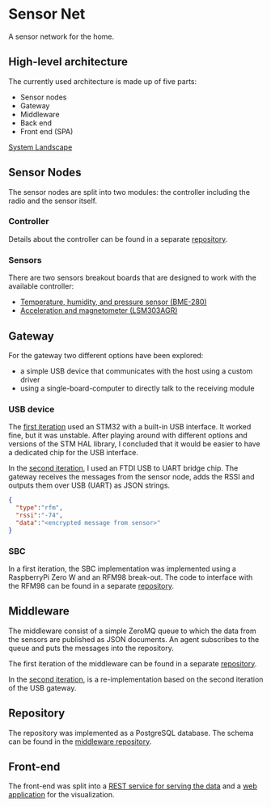 # Sensor Net
A sensor network for the home.

## High-level architecture
The currently used architecture is made up of five parts:
  * Sensor nodes
  * Gateway
  * Middleware
  * Back end
  * Front end (SPA)

[System Landscape](system_landscape.svg)

## Sensor Nodes
The sensor nodes are split into two modules: the controller including the radio and the sensor itself.

### Controller
Details about the controller can be found in a separate [repository](https://github.com/hannes-hochreiner/sensor-node-core).

### Sensors
There are two sensors breakout boards that are designed to work with the available controller:
  * [Temperature, humidity, and pressure sensor (BME-280)](https://github.com/hannes-hochreiner/sensor-node-bme280)
  * [Acceleration and magnetometer (LSM303AGR)](https://github.com/hannes-hochreiner/sensor-node-lsm303agr)

## Gateway
For the gateway two different options have been explored:
  * a simple USB device that communicates with the host using a custom driver
  * using a single-board-computer to directly talk to the receiving module

### USB device
The [first iteration](https://github.com/hannes-hochreiner/ism-gateway) used an STM32 with a built-in USB interface.
It worked fine, but it was unstable.
After playing around with different options and versions of the STM HAL library, I concluded that it would be easier to have a dedicated chip for the USB interface.

In the [second iteration](https://github.com/hannes-hochreiner/sensor-net-gateway), I used an FTDI USB to UART bridge chip.
The gateway receives the messages from the sensor node, adds the RSSI and outputs them over USB (UART) as JSON strings.

```JSON
{
  "type":"rfm",
  "rssi":"-74",
  "data":"<encrypted message from sensor>"
}
```
### SBC
In a first iteration, the SBC implementation was implemented using a RaspberryPi Zero W and an RFM98 break-out.
The code to interface with the RFM98 can be found in a separate [repository](https://github.com/hannes-hochreiner/rfm98-breakout).

## Middleware
The middleware consist of a simple ZeroMQ queue to which the data from the sensors are published as JSON documents.
An agent subscribes to the queue and puts the messages into the repository.

The first iteration of the middleware can be found in a separate [repository](https://github.com/hannes-hochreiner/raw-data-db-agent).

In the [second iteration](https://github.com/hannes-hochreiner/sensor-net-middleware), is a re-implementation based on the second iteration of the USB gateway.

## Repository
The repository was implemented as a PostgreSQL database.
The schema can be found in the [middleware repository](https://github.com/hannes-hochreiner/raw-data-db-agent).

## Front-end
The front-end was split into a [REST service for serving the data](https://github.com/hannes-hochreiner/sensor-net-data-api) and a [web application](https://github.com/hannes-hochreiner/sensor-net-web-app) for the visualization.
